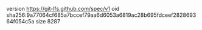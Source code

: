 version https://git-lfs.github.com/spec/v1
oid sha256:9a77064cf685a7bccef79aa6d6053a6819ac28b695fdceef282869364f054c5a
size 8287

